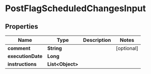 

# PostFlagScheduledChangesInput


## Properties

Name | Type | Description | Notes
------------ | ------------- | ------------- | -------------
**comment** | **String** |  |  [optional]
**executionDate** | **Long** |  | 
**instructions** | **List&lt;Object&gt;** |  | 



